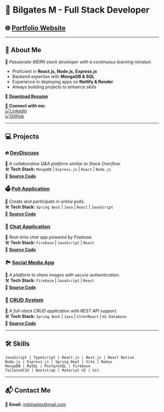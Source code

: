 # 📌 **Bilgates M - Full Stack Developer**

## 🌐 [Portfolio Website](https://imbilgates.github.io/Portfolio/)

---

## 👤 **About Me**

🚀 *Passionate MERN stack developer with a continuous learning mindset.*

- Proficient in **React.js, Node.js, Express.js**
- Backend expertise with **MongoDB & SQL**
- Experience in deploying apps on **Netlify & Render**
- Always building projects to enhance skills

📄 **[Download Resume](https://drive.google.com/file/d/16nLfc940UoItLFkYVGzU7EmUYc8NzmJU/view?usp=sharing)**

🔗 **Connect with me:**  
[![LinkedIn](https://img.shields.io/badge/LinkedIn-Connect-blue?style=flat-square&logo=linkedin)](https://www.linkedin.com/in/Imbilgates)  
[![GitHub](https://img.shields.io/badge/GitHub-Follow-black?style=flat-square&logo=github)](https://github.com/imbilgates)

---

## 💻 **Projects**

### 🔥 [DevDiscuss](https://devdiscuss.onrender.com)
📌 *A collaborative Q&A platform similar to Stack Overflow.*  
🛠️ **Tech Stack:** `MongoDB` | `Express.js` | `React` | `Node.js`  
🔗 **[Source Code](https://github.com/imbilgates/devDiscuss)**

### 🗳️ [Poll Application](https://pollwebapp.netlify.app/)
📌 *Create and participate in online polls.*  
🛠️ **Tech Stack:** `Spring Boot` | `Java` | `React` | `JavaScript`  
🔗 **[Source Code](https://github.com/imbilgates/PollApp/)**

### 💬 [Chat Application](https://chatwebappbyreact.netlify.app/)
📌 *Real-time chat app powered by Firebase.*  
🛠️ **Tech Stack:** `Firebase` | `JavaScript` | `React`  
🔗 **[Source Code](https://github.com/imbilgates/Chat-Application/)**

### 🏞️ [Social Media App](https://main--firebaseauth-project.netlify.app/)
📌 *A platform to share images with secure authentication.*  
🛠️ **Tech Stack:** `Firebase` | `JavaScript` | `React`  
🔗 **[Source Code](https://github.com/imbilgates/Social-Media-Mini-Project/)**

### 🔄 [CRUD System](https://imbilgates.github.io/CRUDsystem/)
📌 *A full-stack CRUD application with REST API support.*  
🛠️ **Tech Stack:** `Spring Boot` | `Java` | `Vite+React` | `H2 Database`  
🔗 **[Source Code](https://github.com/imbilgates/CRUDsystem)**

---

## 🛠 **Skills**

```
JavaScript | TypeScript | React.js | Next.js | React Native 
Node.js | Express.js | Spring Boot | Vite | Redux 
MongoDB | MySQL | PostgreSQL | Firebase 
TailwindCSS | Bootstrap | Material UI | Git
```

---

## 📬 **Contact Me**
📧 **Email:** [imbilgates@mail.com](mailto:imbilgates@mail.com)